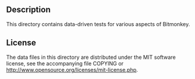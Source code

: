 Description
------------

This directory contains data-driven tests for various aspects of Bitmonkey.

License
--------

The data files in this directory are distributed under the MIT software
license, see the accompanying file COPYING or
http://www.opensource.org/licenses/mit-license.php.

